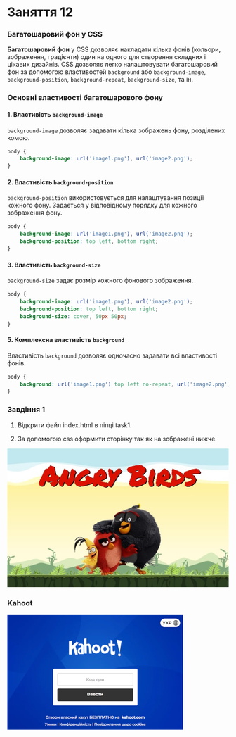 # Заняття 12

### Багатошаровий фон у CSS

**Багатошаровий фон** у CSS дозволяє накладати кілька фонів (кольори, зображення, градієнти) один на одного для створення складних і цікавих дизайнів. CSS дозволяє легко налаштовувати багатошаровий фон за допомогою властивостей `background` або `background-image`, `background-position`, `background-repeat`, `background-size`, та ін.

### Основні властивості багатошарового фону

#### 1. Властивість `background-image`
`background-image` дозволяє задавати кілька зображень фону, розділених комою.

```css
body {
    background-image: url('image1.png'), url('image2.png');
}
```

#### 2. Властивість `background-position`
`background-position` використовується для налаштування позиції кожного фону. Задається у відповідному порядку для кожного зображення фону.

```css
body {
    background-image: url('image1.png'), url('image2.png');
    background-position: top left, bottom right;
}
```

#### 3. Властивість `background-size`
`background-size` задає розмір кожного фонового зображення.

```css
body {
    background-image: url('image1.png'), url('image2.png');
    background-position: top left, bottom right;    
    background-size: cover, 50px 50px;
}
```

#### 5. Комплексна властивість `background`
Властивість `background` дозволяє одночасно задавати всі властивості фонів.

```css
body {
    background: url('image1.png') top left no-repeat, url('image2.png') bottom right repeat;
}
```

### Завдіння 1

1. Відкрити файл index.html в піпці task1.

2. За допомогою css оформити сторінку так як на зображені нижче.

![Task1](task1.jpeg)

### Kahoot

[![kahoot](kahoot.png)](https://kahoot.it/)

